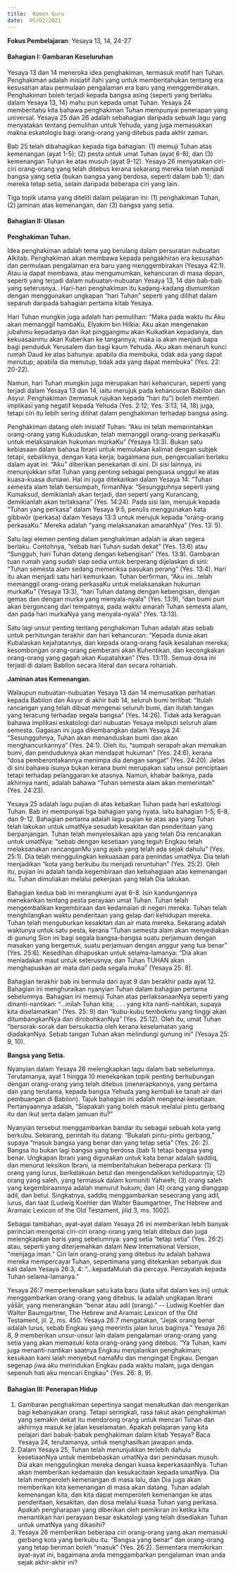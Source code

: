```yaml
---
title:  Komen Guru
date:  05/02/2021
---
```


**Fokus Pembelajaran**: Yesaya 13, 14, 24-27

#### Bahagian I: Gambaran Keseluruhan

Yesaya 13 dan 14 meneroka idea penghakiman, termasuk motif hari Tuhan. Penghakiman adalah inisiatif ilahi yang untuk memberitahukan tentang era kesusahan atau permulaan pengalaman era baru yang menggembirakan. Penghakiman boleh terjadi kepada bangsa asing (seperti yang berlaku dalam Yesaya 13, 14) mahu pun kepada umat Tuhan. Yesaya 24 memberitahu kita bahawa penghakiman Tuhan mempunyai penerapan yang universal. Yesaya 25 dan 26 adalah sebahagian daripada sebuah lagu yang menyatakan tentang pemulihan untuk Yehuda, yang juga memasukkan makna eskatologis bagi orang-orang yang ditebus pada akhir zaman.

Bab 25 telah dibahagikan kepada tiga bahagian: (1) memuji Tuhan atas kemenangan (ayat 1-5); (2) pesta untuk umat Tuhan (ayat 6-8); dan (3) kemenangan Tuhan ke atas musuh (ayat 9-12). Yesaya 26 menyatakan ciri-ciri orang-orang yang telah ditebus kerana sekarang mereka telah menjadi bangsa yang setia (bukan bangsa yang berdosa, seperti dalam bab 1); dan mereka tetap setia, selain daripada beberapa ciri yang lain.

Tiga topik utama yang diteliti dalam pelajaran ini: (1) penghakiman Tuhan, (2) jaminan atas kemenangan, dan (3) bangsa yang setia.

#### Bahagian II: Ulasan

**Penghakiman Tuhan.**

Idea penghakiman adalah tema yag berulang dalam persuratan nubuatan Alkitab. Penghakiman akan membawa kepada pengakhiran era kesusahan dan permulaan pengalaman era baru yang menggembirakan (Yesaya 42:1). Atau ia dapat membawa, atau mengumumkan, kehancuran di masa depan, seperti yang terjadi dalam nubuatan-nubuatan Yesaya 13, 14 dan bab-bab yang seterusnya.. Hari-hari penghakiman itu kadang-kadang diumumkan dengan menggunakan ungkapan “hari Tuhan” seperti yang dilihat dalam separuh daripada bahagian pertama kitab Yesaya.

Hari Tuhan mungkin juga adalah hari pemulihan: “Maka pada waktu itu Aku akan memanggil hambaKu, Elyakim bin Hilkia: Aku akan mengenakan jubahmu kepadanya dan ikat pinggangmu akan Kuikatkan kepadanya, dan kekuasaanmu akan Kuberikan ke tangannya; maka ia akan menjadi bapa bagi penduduk Yerusalem dan bagi kaum Yehuda. Aku akan menaruh kunci rumah Daud ke atas bahunya: apabila dia membuka, tidak ada yang dapat menutup; apabila dia menutup, tidak ada yang dapat membuka” (Yes. 22: 20-22).

Namun, hari Tuhan mungkin juga merupakan hari kehancuran, seperti yang terjadi dalam Yesaya 13 dan 14, iaitu merujuk pada kehancuran Babilon dan Asyur. Penghakiman (termasuk rujukan kepada “hari itu”) boleh memberi implikasi yang negatif kepada Yehuda (Yes. 2:12; Yes. 3:13, 14, 18) juga, tetapi ciri itu lebih sering dilihat dalam penghakiman terhadap bangsa asing.

Penghakiman datang oleh inisiatif Tuhan: “Aku ini telah memerintahkan orang-orang yang Kukuduskan, telah memanggil orang-orang perkasaKu untuk melaksanakan hukuman murkaKu” (Yesaya 13:3). Bukan satu kebiasaan dalam bahasa Ibrani untuk memulakan kalimat dengan subjek tetapi, sebaliknya, dengan kata kerja; bagaimana pun, pengecualian berlaku dalam ayat ini. “Aku” diberikan penekanan di sini. Di sisi lainnya, ini menunjukkan sifat Tuhan yang penting sebagai penguasa unggul ke atas kuasa-kuasa duniawi. Hal ini juga ditekankan dalam Yesaya 14: “Tuhan semesta alam telah bersumpah, firmanNya: “Sesungguhnya seperti yang Kumaksud, demikianlah akan terjadi, dan seperti yang Kurancang, demikianlah akan terlaksana” (Yes. 14:24). Pada sisi lain, merujuk kepada “Tuhan yang perkasa” dalam Yesaya 9:5, penulis menggunakan kata g̱ibbwōr (perkasa) dalam Yesaya 13:3 untuk merujuk kepada “orang-orang perkasaKu.” Mereka adalah “yang melaksanakan amarahNya” (Yes. 13: 5).

Satu lagi elemen penting dalam penghakiman adalah ia akan segera berlaku.  Contohnya, “sebab hari Tuhan sudah dekat” (Yes. 13:6) atau “Sungguh, hari Tuhan datang dengan kebengisan” (Yes. 13:9). Gambaran tuan rumah yang sudah siap sedia untuk berperang dijelaskan di sini: “Tuhan semesta alam sedang memeriksa pasukan perang” (Yes. 13:4). Hari itu akan menjadi satu hari kemurkaan. Tuhan berfirman, “Aku ini…telah memanggil orang-orang perkasaKu untuk melaksanakan hukuman murkaKu” (Yesaya 13:3), “hari Tuhan datang dengan kebengisan, dengan gemas dan dengan murka yang menyala-nyala” (Yes. 13:9), “dan bumi pun akan bergoncang dari tempatnya, pada waktu amarah Tuhan semesta alam, dan pada hari murkaNya yang menyala-nyala” (Yes. 13:13).

Satu lagi unsur penting tentang penghakiman Tuhan adalah atas sebab untuk perhitungan terakhir dan hari kehancuran: “Kepada dunia akan Kubalaskan kejahatannya, dan kepada orang-orang fasik kesalahan mereka; kesombongan orang-orang pemberani akan Kuhentikan, dan kecongkakan orang-orang yang gagah akan Kupatahkan” (Yes. 13:11). Semua dosa ini terjadi di dalam Babilon secara literal dan secara rohaniah.

**Jaminan atas Kemenangan.**

Walaupun nubuatan-nubuatan Yesaya 13 dan 14 memusatkan perhatian kepada Babilon dan Asyur di akhir bab 14, seluruh bumi terlibat: “Itulah rancangan yang telah dibuat mengenai seluruh bumi, dan itulah tangan yang teracung terhadap segala bangsa” (Yes. 14:26). Tidak ada keraguan bahawa implikasi eskatologi dari nubuatan Yesaya meliputi seluruh alam semesta. Gagasan ini juga dikembangkan dalam Yesaya 24: “Sesungguhnya, Tuhan akan menanduskan bumi dan akan menghancurkannya” (Yes. 24:1). Oleh itu, “sumpah serapah akan memakan bumi, dan penduduknya akan mendapat hukuman” (Yes. 24:6), kerana “dosa pemberontakannya menimpa dia dengan sangat” (Yes. 24:20). Jelas di sini bahawa isunya bukan kerana bumi merupakan satu unsur penciptaan tetapi terhadap pelanggaran ke atasnya. Namun, khabar baiknya, pada akhirnya nanti, adalah bahawa “Tuhan semesta alam akan memerintah” (Yes. 24:23).

Yesaya 25 adalah lagu pujian di atas kebaikan Tuhan pada hari eskatologi Tuhan. Bab ini mempunyai tiga bahagian yang nyata. Iaitu bahagian 1-5, 6-8, dan 9-12. Bahagian pertama adalah lagu pujian ke atas apa yang Tuhan telah lakukan untuk umatNya sesudah kesakitan dan penderitaan yang berpanjangan. Tuhan telah menyelesaikan apa yang telah Dia rencanakan untuk umatNya: “sebab dengan kesetiaan yang teguh Engkau telah melaksanakan rancanganMu yang ajaib yang telah ada sejak dahulu” (Yes. 25:1). Dia telah menggulingkan kekuasaan para penindas umatNya. Dia telah menjadikan “kota yang berkubu itu menjadi reruntuhan” (Yes. 25:2). Oleh itu, pujian ini adalah tanda kegembiraan dan kebahagiaan atas kemenangan itu. Tuhan dimuliakan melalui pekerjaan yang telah Dia lakukan.

Bahagian kedua bab ini merangkumi ayat 6-8. Isin kandungannya menekankan tentang pesta perayaan umat Tuhan. Tuhan telah mengembalikan kegembiraan dan kedamaian di negeri mereka. Tuhan telah menghilangkan waktu penderitaan yang gelap dari kehidupan mereka. Tuhan telah menguburkan kesakitan dan air mata mereka. Sekarang adalah waktunya untuk satu pesta, kerana “Tuhan  semesta alam akan menyediakan di gunung Sion ini bagi segala bangsa-bangsa suatu perjamuan dengan masakan yang bergemuk, suatu perjamuan dengan anggur yang tua benar” (Yes. 25:6). Kesedihan dihapuskan untuk selama-lamanya: “Dia akan meniadakan maut untuk seterusnya; dan Tuhan TUHAN akan menghapuskan air mata dari pada segala muka” (Yesaya 25: 8).

Bahagian terakhir bab ini bermula dari ayat 9 dan berakhir pada ayat 12. Bahagian ini menghuraikan nyanyian Tuhan dalam bahagian pertama sebelumnya. Bahagian ini memuji Tuhan atas perlaksanaanNya seperti yang dinanti-nantikan: “…inilah Tuhan kita; . . . yang kita nanti-nantikan, supaya kita diselamatkan” (Yes. 25: 9) dan “kubu-kubu tembokmu yang tinggi akan ditumbangkanNya dan dirobohkanNya” (Yes. 25:12). Oleh itu, umat Tuhan “bersorak-sorak dan bersukactia oleh kerana keselamatan yang diadakanNya. Sebab tangan Tuhan akan melindungi gunung ini” (Yesaya 25: 9, 10).

**Bangsa yang Setia.**

Nyanyian dalam Yesaya 26 melengkapkan lagu dalam bab sebelumnya. Terutamanya, ayat 1 hingga 10 menekankan topik penting berhubungan dengan orang-orang yang telah ditebus (menerapkannya, yang pertama dan yang terutama, kepada bangsa Yehuda yang kembali ke tanah air dari pembuangan di Babilon). Tajuk bahagian ini adalah mengenai kesetiaan. Pertanyaannya adalah, “Siapakah yang boleh masuk melalui pintu gerbang itu dan ikut serta dalam jamuan itu?”

Nyanyian tersebut menggambarkan bandar itu sebagai sebuah kota yang berkubu. Sekarang, perintah itu datang: “Bukalah pintu-pintu gerbang,” supaya “masuk bangsa yang benar dan yang tetap setia” (Yes. 26: 2). Bangsa itu bukan lagi bangsa yang berdosa (bab 1) tetapi bangsa yang benar. Ungkapan Ibrani yang digunakan untuk kata benar adalah ṣaddiq, dan menurut leksikon Ibrani, ia memberitahukan beberapa perkara: (1) orang yang lurus, berkelakuan betul dan mengendalikan kehidupannya; (2) orang yang saleh, yang termasuk dalam komuniti Yahweh; (3) orang saleh yang kegembiraannya adalah menurut hukum; dan (4) orang yang dianggap adil, dan betul. Singkatnya, ṣaddiq menggambarkan seseorang yang adil, lurus, dan taat (Ludwig Koehler dan Walter Baumgartner, The Hebrew and Aramaic Lexicon of the Old Testament, jilid 3, ms. 1002).

Sebagai tambahan, ayat-ayat dalam Yesaya 26 ini memberikan lebih banyak perincian mengenai ciri-ciri orang-orang yang telah ditebus dan juga melengkapkan baris yang sebelumnya: yang setia “tetap setia” (Yes. 26:2) atau, seperti yang diterjemahkan dalam New International Version, “menjaga iman.” Ciri lain orang-orang yang ditebus itu adalah bahawa mereka mempercayai Tuhan, sepertimana yang ditekankan sebanyak dua kali dalam Yesaya 26:3, 4: “…kepadaMulah dia percaya. Percayalah kepada Tuhan selama-lamanya.”

Yesaya 26:7 memperkenalkan satu kata baru (kata sifat dalam kes ini) untuk menggambarkan orang-orang yang ditebus. Ia adalah ungkapan Ibrani yāšār, yang menerangkan “benar atau adil (orang).” -- Ludwig Koehler dan Walter Baumgartner, The Hebrew and Aramaic Lexicon of the Old Testament, jil. 2, ms. 450. Yesaya 26:7 mengatakan, “Jejak orang benar adalah lurus, sebab Engkau yang meerintis jalan lurus baginya.” Yesaya 26: 8, 9 memberikan unsur-unsur lain dalam pengalaman orang-orang yang setia yang akan memasuki kota orang-orang yang ditebus: “Ya Tuhan, kami juga menanti-nantikan saatnya Engkau menjalankan penghakiman; kesukaan kami ialah menyebut namaMu dan mengingat Engkau. Dengan segenap jiwa aku merindukan Engkau pada waktu malam, juga dengan sepenuh hati aku mencari Engkau” (Yes. 26: 8, 9).

#### Bahagian III: Penerapan Hidup

1. Gambaran penghakiman sepertinya sangat menakutkan dan mengerikan bagi kebanyakan orang. Tetapi seringkali, rasa takut akan penghakiman yang semakin dekat itu mendorong orang untuk mencari Tuhan dan akhirnya masuk ke jalan keselamatan. Apakah pelajaran yang kita pelajari dari babak-babak penghakiman dalam kitab Yesaya? Baca Yesaya 24, terutamanya, untuk menghasilkan jawapan anda.
2. Dalam Yesaya 25, Tuhan telah menunjukkan terlebih dahulu kesetiaanNya untuk membebaskan umatNya dari penindasan musuh. Dia akan menggulingkan mereka dengan kuasa keperkasaanNya. Tuhan akan memberikan kedamaian dan kesukacitaan kepada umatNya. Dia telah memperoleh kemenangan di masa lalu, dan Dia juga akan memberikan kita kemenangan di masa akan datang. Tuhan adalah kemenangan kita, dan kita dapat memperoleh kemenangan ke atas penderitaan, kesakitan, dan dosa melalui kuasa Tuhan yang perkasa. Apakah pengharapan yang diberikan oleh pemikiran ini ketika kita menantikan hari perayaan besar eskatologi yang telah disediakan Tuhan untuk umatNya yang dikasihi?
3. Yesaya 26 memberikan beberapa ciri orang-orang yang akan memasuki gerbang kota yang berkubu itu. “Bangsa yang benar” dan orang-orang yang tetap beriman boleh “masuk” (Yes. 26:2). Sementara memikirkan ayat-ayat ini, bagaimana anda menggambarkan pengalaman iman anda sejak akhir-akhir ini?